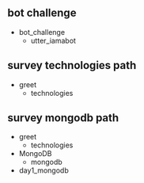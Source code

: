## bot challenge
* bot_challenge
  - utter_iamabot

## survey technologies path
* greet
    - technologies

## survey mongodb path

* greet
    - technologies
* MongoDB
    - mongodb
* day1_mongodb
